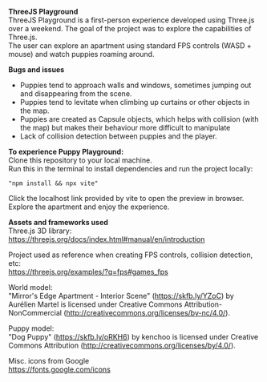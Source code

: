 
**ThreeJS Playground**    
ThreeJS Playground is a first-person experience developed using Three.js over a weekend. The goal of the project was to explore the capabilities of Three.js.  
The user can explore an apartment using standard FPS controls (WASD + mouse) and watch puppies roaming around.   

**Bugs and issues**   
- Puppies tend to approach walls and windows, sometimes jumping out and disappearing from the scene.  
- Puppies tend to levitate when climbing up curtains or other objects in the map.   
- Puppies are created as Capsule objects, which helps with collision (with the map) but makes their behaviour more difficult to manipulate  
- Lack of collision detection between puppies and the player.  

**To experience Puppy Playground:**  
Clone this repository to your local machine.  
Run this in the terminal to install dependencies and run the project locally:  
```
"npm install && npx vite"
```
Click the localhost link provided by vite to open the preview in browser.  
Explore the apartment and enjoy the experience.

**Assets and frameworks used**  
Three.js 3D library:  
https://threejs.org/docs/index.html#manual/en/introduction

Project used as reference when creating FPS controls, collision detection, etc:  
https://threejs.org/examples/?q=fps#games_fps

World model:  
"Mirror's Edge Apartment - Interior Scene" (https://skfb.ly/YZoC) by Aurélien Martel is licensed under Creative Commons Attribution-NonCommercial (http://creativecommons.org/licenses/by-nc/4.0/).

Puppy model:  
"Dog Puppy" (https://skfb.ly/oRKH6) by kenchoo is licensed under Creative Commons Attribution (http://creativecommons.org/licenses/by/4.0/).

Misc. icons from Google  
https://fonts.google.com/icons


